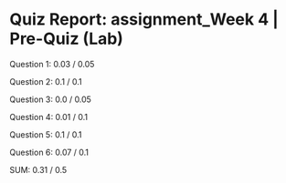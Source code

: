 # Quiz Report: assignment_Week 4 | Pre-Quiz (Lab)

Question 1: 0.03 / 0.05

Question 2: 0.1 / 0.1

Question 3: 0.0 / 0.05

Question 4: 0.01 / 0.1

Question 5: 0.1 / 0.1

Question 6: 0.07 / 0.1

SUM: 0.31 / 0.5

